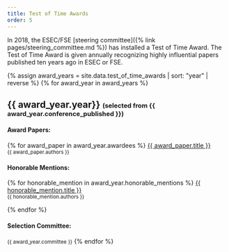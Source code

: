 ```yaml
---
title: Test of Time Awards
order: 5
---
```


In 2018, the ESEC/FSE [steering committee]({% link pages/steering_committee.md %}) has installed a Test of Time Award. The Test of Time Award is given annually recognizing highly influential papers published ten years ago in ESEC or FSE.

{% assign award_years = site.data.test_of_time_awards | sort: "year" | reverse %}
{% for award_year in award_years %}
## {{ award_year.year}}  <small><small>(selected from {{ award_year.conference_published }})</small></small>
#### Award Papers:
{% for award_paper in award_year.awardees %}
[{{ award_paper.title }}]({{award_paper.link}})<br>
<small>{{ award_paper.authors }}</small>

#### Honorable Mentions:
{% for honorable_mention in award_year.honorable_mentions %}
[{{ honorable_mention.title }}]({{honorable_mention.link}})<br>
<small>{{ honorable_mention.authors }}</small>

{% endfor %}
#### Selection Committee:
<small>{{ award_year.committee }}</small>
{% endfor %}

